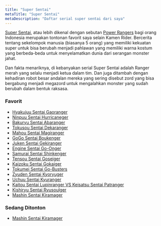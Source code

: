 ```yaml
---
title: "Super Sentai"
metaTitle: "Super Sentai"
metaDescription: "Daftar serial super sentai dari saya"
---
```


[Super Sentai](https://en.wikipedia.org/wiki/Super_Sentai), atau lebih dikenal dengan sebutan [Power Rangers](https://en.wikipedia.org/wiki/Power_Rangers) bagi orang Indonesia merupakan tontonan favorit saya selain Kamen Rider. Bercerita tentang sekelompok manusia (biasanya 5 orang) yang memiliki kekuatan super untuk bisa berubah menjadi pahlawan yang memiliki warna kostum yang berbeda-beda untuk menyelamatkan dunia dari serangan monster jahat.

Dan fakta menariknya, di kebanyakan serial Super Sentai adalah Ranger merah yang selalu menjadi ketua dalam tim. Dan juga ditambah dengan kehadiran robot besar andalan mereka yang sering disebut zord yang bisa bergabung menjadi megazord untuk mengalahkan monster yang sudah berubah dalam bentuk raksasa.

### Favorit
- [Hyakujuu Sentai Gaoranger](https://en.wikipedia.org/wiki/Hyakujuu_Sentai_Gaoranger)
- [Ninpuu Sentai Hurricaneger](https://en.wikipedia.org/wiki/Ninpuu_Sentai_Hurricaneger)
- [Bakuryu Sentai Abaranger](https://en.wikipedia.org/wiki/Bakury%C5%AB_Sentai_Abaranger)
- [Tokusou Sentai Dekaranger](https://en.wikipedia.org/wiki/Tokusou_Sentai_Dekaranger)
- [Mahou Sentai Magiranger](https://en.wikipedia.org/wiki/Tokusou_Sentai_Dekaranger)
- [GoGo Sentai Boukenger](https://en.wikipedia.org/wiki/GoGo_Sentai_Boukenger)
- [Juken Sentai Gekiranger](https://en.wikipedia.org/wiki/Juken_Sentai_Gekiranger)
- [Engine Sentai Go-Onger](https://en.wikipedia.org/wiki/Engine_Sentai_Go-onger)
- [Samurai Sentai Shinkenger](https://en.wikipedia.org/wiki/Samurai_Sentai_Shinkenger)
- [Tensou Sentai Goseiger](https://en.wikipedia.org/wiki/Tensou_Sentai_Goseiger)
- [Kaizoku Sentai Gokaiger](https://en.wikipedia.org/wiki/Kaizoku_Sentai_Gokaiger)
- [Tokumei Sentai Go-Busters](https://en.wikipedia.org/wiki/Tokumei_Sentai_Go-Busters)
- [Zyuden Sentai Kyoryuger](https://en.wikipedia.org/wiki/Zyuden_Sentai_Kyoryuger)
- [Uchuu Sentai Kyuranger](https://en.wikipedia.org/wiki/Uchu_Sentai_Kyuranger)
- [Kaitou Sentai Lupinranger VS Keisatsu Sentai Patranger](https://en.wikipedia.org/wiki/Kaitou_Sentai_Lupinranger_VS_Keisatsu_Sentai_Patranger)
- [Kishiryu Sentai Ryusoulger](https://en.wikipedia.org/wiki/Kishiryu_Sentai_Ryusoulger)
- [Mashin Sentai Kiramager](https://en.wikipedia.org/wiki/Mashin_Sentai_Kiramager)

### Sedang Ditonton
- [Mashin Sentai Kiramager](https://en.wikipedia.org/wiki/Mashin_Sentai_Kiramager)